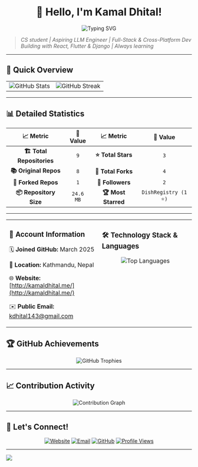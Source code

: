 <div align="center">

# 👋 Hello, I'm Kamal Dhital!

<img src="https://readme-typing-svg.herokuapp.com?font=Fira+Code&size=22&duration=3000&pause=1000&color=00D4AA&center=true&vCenter=true&width=600&lines=Welcome+to+my+GitHub+profile!;9%2B+repositories+and+counting...;3+stars+earned+so+far!;Always+learning%2C+always+coding!" alt="Typing SVG" />

</div>

> *CS student | Aspiring LLM Engineer | Full-Stack & Cross-Platform Dev
Building with React, Flutter & Django | Always learning*

---

## 🎯 Quick Overview

<div align="center">

<table>
<tr>
<td align="center">
  <img src="https://github-readme-stats.vercel.app/api?username=Kamal-Dhital&show_icons=true&theme=tokyonight&hide_border=true&bg_color=0D1117&title_color=00D4AA&text_color=FFFFFF&icon_color=00D4AA" alt="GitHub Stats" />
</td>
<td align="center">
  <img src="https://github-readme-streak-stats.herokuapp.com/?user=Kamal-Dhital&theme=tokyonight&hide_border=true&background=0D1117&stroke=00D4AA&ring=00D4AA&fire=FF6B6B&currStreakLabel=00D4AA" alt="GitHub Streak" />
</td>
</tr>
</table>

</div>

---

## 📊 Detailed Statistics

<div align="center">

| 📈 **Metric** | 🔢 **Value** | 📈 **Metric** | 🔢 **Value** |
|:---:|:---:|:---:|:---:|
| **🏗️ Total Repositories** | `9` | **⭐ Total Stars** | `3` |
| **📚 Original Repos** | `8` | **🍴 Total Forks** | `4` |
| **🔄 Forked Repos** | `1` | **👥 Followers** | `2` |
| **📦 Repository Size** | `24.6 MB` | **🏆 Most Starred** | `DishRegistry (1 ⭐)` |

</div>

---
<div align="center">
<table>
<tr>
<td valign="top" width="50%">

### 📅 Account Information

🗓️ **Joined GitHub:** March 2025

📍 **Location:** Kathmandu, Nepal

🌐 **Website:** [http://kamaldhital.me/](http://kamaldhital.me/)

✉️ **Public Email:** kdhital143@gmail.com

</td>
<td valign="top" width="50%">

### 🛠️ Technology Stack & Languages

<div align="center">

<img src="https://github-readme-stats.vercel.app/api/top-langs/?username=Kamal-Dhital&layout=donut&theme=tokyonight&hide_border=true&bg_color=0D1117&title_color=00D4AA&text_color=FFFFFF&langs_count=5" alt="Top Languages" />

</div>

</td>
</tr>
</table>
</div>


## 🏆 GitHub Achievements

<div align="center">

<img src="https://github-profile-trophy.vercel.app/?username=Kamal-Dhital&theme=tokyonight&no-frame=true&no-bg=true&margin-w=4&column=7" alt="GitHub Trophies" />

</div>

---

## 📈 Contribution Activity

<div align="center">

<img src="https://github-readme-activity-graph.vercel.app/graph?username=Kamal-Dhital&bg_color=0D1117&color=00D4AA&line=00D4AA&point=FFFFFF&area=true&hide_border=true" alt="Contribution Graph" />

</div>

---

## 🤝 Let's Connect!

<div align="center">

[![Website](<https://img.shields.io/badge/Website-00D4AA?style=for-the-badge&logo=google-chrome&logoColor=white>)](http://kamaldhital.me/) [![Email](https://img.shields.io/badge/Email-D14836?style=for-the-badge&logo=gmail&logoColor=white)](mailto:kdhital143@gmail.com) [![GitHub](https://img.shields.io/badge/GitHub-000000?style=for-the-badge&logo=github&logoColor=white)](https://github.com/Kamal-Dhital)
[![Profile Views](https://komarev.com/ghpvc/?username=Kamal-Dhital&color=00D4AA&style=for-the-badge&label=PROFILE+VIEWS)](https://github.com/Kamal-Dhital)

</div>

---


<img src="https://capsule-render.vercel.app/api?type=waving&color=gradient&customColorList=6,11,20&height=100&section=footer&text=Thanks%20for%20visiting!&fontSize=24&fontColor=fff&animation=twinkling" />

</div>